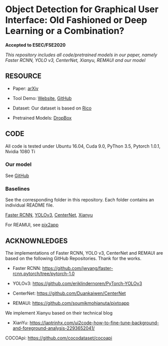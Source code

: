 # Object Detection for Graphical User Interface: Old Fashioned or Deep Learning or a Combination?

**Accepted to ESEC/FSE2020**

*This repository includes all code/pretrained models in our paper, namely Faster RCNN, YOLO v3, CenterNet, Xianyu, REMAUI and our model*


## RESOURCE

- Paper: [arXiv](https://arxiv.org/abs/2008.05132)
- Tool Demo: [Website](http://uied.online), [GitHub](https://github.com/MulongXie/UIED-WebAPP)
- Dataset: Our dataset is based on [Rico](https://interactionmining.org/rico)

- Pretrained Models: [DropBox](https://www.dropbox.com/sh/xm1ssjkrqep3tah/AADwr4TAaVGak6wx57xuTVZsa?dl=0)


## CODE
All code is tested under Ubuntu 16.04, Cuda 9.0, PyThon 3.5, Pytorch 1.0.1, Nvidia 1080 Ti


### Our model

See [GitHub](https://github.com/MulongXie/UIED)


### Baselines

See the corresponding folder in this repository. Each folder contains an individual README file.

[Faster RCNN](./FASTER_RCNN), [YOLOv3](./PyTorch-YOLOv3), [CenterNet](./CenterNet-master), [Xianyu](./Xianyu)

For REAMUI, see [pix2app](https://github.com/soumikmohianuta/pixtoapp)


## ACKNOWNLEDGES

The implementations of Faster RCNN, YOLO v3, CenterNet and REMAUI are based on the following GitHub Repositories. Thank for the works.

- Faster RCNN: https://github.com/jwyang/faster-rcnn.pytorch/tree/pytorch-1.0

- YOLOv3: https://github.com/eriklindernoren/PyTorch-YOLOv3

- CenterNet: https://github.com/Duankaiwen/CenterNet

- REMAUI: https://github.com/soumikmohianuta/pixtoapp

We implement Xianyu based on their technical blog

- XianYu: https://laptrinhx.com/ui2code-how-to-fine-tune-background-and-foreground-analysis-2293652041/

COCOApi: https://github.com/cocodataset/cocoapi
